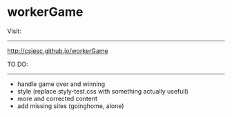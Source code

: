 workerGame
==========

Visit:
______

http://csjesc.github.io/workerGame

TO DO:
______

- handle game over and winning
- style (replace styly-test.css with something actually usefull)
- more and corrected content
- add missing sites (goinghome, alone)
